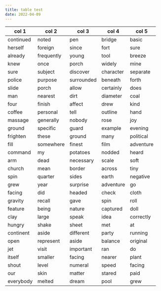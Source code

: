 ```yaml
---
title: table test
date: 2022-04-09
---
```


| col 1     | col 2      | col 3      | col 4     | col 5     |
| --------- | ---------- | ---------- | --------- | --------- |
| continued | noted      | pen        | bridge    | basic     |
| herself   | foreign    | since      | fort      | sure      |
| already   | frequently | young      | tool      | breeze    |
| knew      | once       | porch      | widely    | mine      |
| sure      | subject    | discover   | character | separate  |
| police    | purpose    | surrounded | beneath   | forth     |
| slide     | porch      | allow      | certainly | does      |
| man       | nearest    | dirt       | diameter  | coal      |
| four      | finish     | affect     | drew      | kind      |
| coffee    | personal   | tell       | outline   | hand      |
| massage   | generally  | nobody     | rose      | joy       |
| ground    | specific   | guard      | example   | evening   |
| frighten  | these      | ground     | many      | political |
| fill      | somewhere  | finest     | film      | adventure |
| command   | my         | potatoes   | nodded    | heard     |
| arm       | dead       | necessary  | scale     | soft      |
| church    | mean       | border     | across    | tiny      |
| spin      | quarter    | sides      | earth     | negative  |
| grew      | year       | surprise   | adventure | go        |
| facing    | did        | headed     | check     | cloth     |
| gravity   | recall     | gave       | spin      | roll      |
| feature   | being      | nature     | captured  | doll      |
| clay      | large      | speak      | idea      | correctly |
| hungry    | shake      | sheet      | met       | at        |
| continent | aside      | different  | party     | running   |
| open      | represent  | aside      | balance   | original  |
| jet       | visit      | important  | ran       | do        |
| itself    | smaller    | facing     | nearer    | plant     |
| shout     | level      | numeral    | speed     | facing    |
| our       | skin       | matter     | stared    | paid      |
| everybody | melted     | dream      | pool      | grew      |